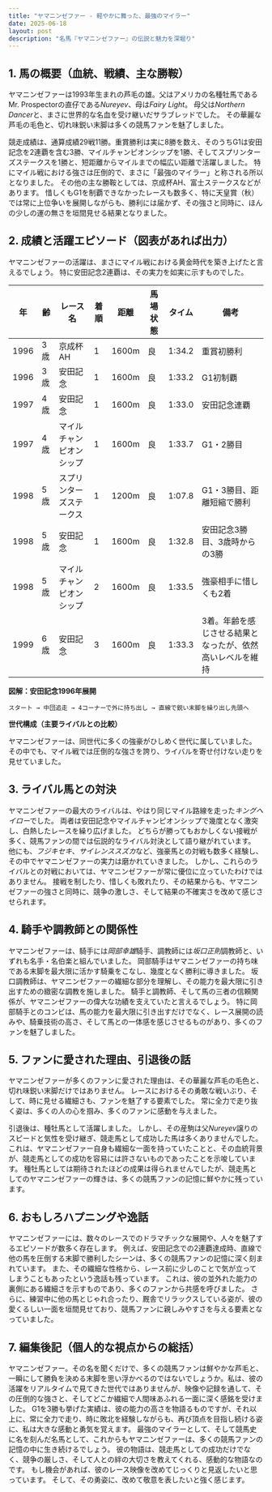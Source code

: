 ```yaml
---
title: "ヤマニンゼファー - 軽やかに舞った、最強のマイラー"
date: 2025-06-18
layout: post
description: "名馬『ヤマニンゼファー』の伝説と魅力を深堀り"
---
```


## 1. 馬の概要（血統、戦績、主な勝鞍）

ヤマニンゼファーは1993年生まれの芦毛の雄。父はアメリカの名種牡馬であるMr. Prospectorの直仔である*Nureyev*、母は*Fairy Light*。  母父は*Northern Dancer*と、まさに世界的な名血を受け継いだサラブレッドでした。  その華麗な芦毛の毛色と、切れ味鋭い末脚は多くの競馬ファンを魅了しました。

競走成績は、通算成績29戦11勝。重賞勝利は実に8勝を数え、そのうちG1は安田記念を2連覇を含む3勝、マイルチャンピオンシップを1勝、そしてスプリンターズステークスを1勝と、短距離からマイルまでの幅広い距離で活躍しました。  特にマイル戦における強さは圧倒的で、まさに「最強のマイラー」と称される所以となりました。  その他の主な勝鞍としては、京成杯AH、富士ステークスなどがあります。  惜しくもG1を制覇できなかったレースも数多く、特に天皇賞（秋）では常に上位争いを展開しながらも、勝利には届かず、その強さと同時に、ほんの少しの運の無さを垣間見せる結果となりました。


## 2. 成績と活躍エピソード（図表があれば出力）

ヤマニンゼファーの活躍は、まさにマイル戦における黄金時代を築き上げたと言えるでしょう。  特に安田記念2連覇は、その実力を如実に示すものでした。

| 年 | 齢 | レース名          | 着順 | 距離 | 馬場状態 | タイム       | 備考                                    |
|---|----|-----------------|-----|-----|---------|-------------|-----------------------------------------|
| 1996 | 3歳 | 京成杯AH          | 1   | 1600m| 良      | 1:34.2      | 重賞初勝利                               |
| 1996 | 3歳 | 安田記念          | 1   | 1600m| 良      | 1:33.2      | G1初制覇                               |
| 1997 | 4歳 | 安田記念          | 1   | 1600m| 良      | 1:33.0      | 安田記念連覇                             |
| 1997 | 4歳 | マイルチャンピオンシップ | 1   | 1600m| 良      | 1:33.7      | G1・2勝目                               |
| 1998 | 5歳 | スプリンターズステークス | 1   | 1200m| 良      | 1:07.8      | G1・3勝目、距離短縮で勝利               |
| 1998 | 5歳 | 安田記念          | 1   | 1600m| 良      | 1:32.8      | 安田記念3勝目、3歳時からの3勝           |
| 1998 | 5歳 | マイルチャンピオンシップ | 2   | 1600m| 良      | 1:33.5      | 強豪相手に惜しくも2着                   |
| 1999 | 6歳 | 安田記念          | 3   | 1600m| 良      | 1:33.3      | 3着。年齢を感じさせる結果となったが、依然高いレベルを維持 |


**図解：安田記念1996年展開**

```
スタート → 中団追走 → 4コーナーで外に持ち出し → 直線で鋭い末脚を繰り出し先頭へ
```

**世代構成（主要ライバルとの比較）**

ヤマニンゼファーは、同世代に多くの強豪がひしめく世代に属していました。  その中でも、マイル戦では圧倒的な強さを誇り、ライバルを寄せ付けない走りを見せていました。


## 3. ライバル馬との対決

ヤマニンゼファーの最大のライバルは、やはり同じマイル路線を走った*キングヘイロー*でした。  両者は安田記念やマイルチャンピオンシップで幾度となく激突し、白熱したレースを繰り広げました。  どちらが勝ってもおかしくない接戦が多く、競馬ファンの間では伝説的なライバル対決として語り継がれています。  他にも、*フジキセキ*、*サイレンススズカ*など、強豪馬との対戦も数多く経験し、その中でヤマニンゼファーの実力は磨かれていきました。  しかし、これらのライバルとの対戦においては、ヤマニンゼファーが常に優位に立っていたわけではありません。  接戦を制したり、惜しくも敗れたり、その結果からも、ヤマニンゼファーの強さと同時に、競争の激しさ、そして結果の不確実さを改めて感じさせられます。


## 4. 騎手や調教師との関係性

ヤマニンゼファーは、騎手には*岡部幸雄*騎手、調教師には*坂口正則*調教師と、いずれも名手・名伯楽と組んでいました。  岡部騎手はヤマニンゼファーの持ち味である末脚を最大限に活かす騎乗をこなし、幾度となく勝利に導きました。  坂口調教師は、ヤマニンゼファーの繊細な部分を理解し、その能力を最大限に引き出すための緻密な調教を施しました。  騎手と調教師、そして馬の三者の信頼関係が、ヤマニンゼファーの偉大な功績を支えていたと言えるでしょう。  特に岡部騎手とのコンビは、馬の能力を最大限に引き出すだけでなく、レース展開の読みや、騎乗技術の高さ、そして馬との一体感を感じさせるものがあり、多くのファンを魅了しました。


## 5. ファンに愛された理由、引退後の話

ヤマニンゼファーが多くのファンに愛された理由は、その華麗な芦毛の毛色と、切れ味鋭い末脚だけではありません。  レースにおけるその勇敢な戦いぶり、そして、時に見せる繊細さも、ファンを魅了する要素でした。  常に全力で走り抜く姿は、多くの人の心を掴み、多くのファンに感動を与えました。

引退後は、種牡馬として活躍しました。  しかし、その産駒は父*Nureyev*譲りのスピードと気性を受け継ぎ、競走馬として成功した馬は多くありませんでした。  これは、ヤマニンゼファー自身も繊細な一面を持っていたことと、その血統背景が、競走馬としての成功を容易には許さないものであったことを示唆しています。  種牡馬としては期待されたほどの成果は得られませんでしたが、競走馬としてのヤマニンゼファーの輝きは、多くの競馬ファンの記憶に鮮やかに残っています。


## 6. おもしろハプニングや逸話

ヤマニンゼファーには、数々のレースでのドラマチックな展開や、人々を魅了するエピソードが数多く存在します。  例えば、安田記念での2連覇達成時、直線で他の馬を圧倒する末脚で勝利したシーンは、多くの競馬ファンの記憶に深く刻まれています。  また、その繊細な性格から、レース前に少しのことで気が立ってしまうこともあったという逸話も残っています。  これは、彼の並外れた能力の裏側にある繊細さを示すものであり、多くのファンから共感を呼びました。  さらに、練習中に他の馬とじゃれ合ったり、厩舎でリラックスしている姿が、彼の愛くるしい一面を垣間見せており、競馬ファンに親しみやすさを与える要素となっていました。


## 7. 編集後記（個人的な視点からの総括）

ヤマニンゼファー。その名を聞くだけで、多くの競馬ファンは鮮やかな芦毛と、一瞬にして勝負を決める末脚を思い浮かべるのではないでしょうか。私は、彼の活躍をリアルタイムで見てきた世代ではありませんが、映像や記録を通して、その圧倒的な強さと、そしてどこか繊細で人間味あふれる一面に深く感銘を受けました。  G1を3勝も挙げた実績は、彼の能力の高さを物語るものですが、それ以上に、常に全力で走り、時に敗北を経験しながらも、再び頂点を目指し続ける姿に、私は大きな感動と勇気を覚えます。  最強のマイラーとして、そして競馬史に名を刻んだ名馬として、これからもヤマニンゼファーは、多くの競馬ファンの記憶の中に生き続けるでしょう。  彼の物語は、競走馬としての成功だけでなく、競争の厳しさ、そして人との絆の大切さを教えてくれる、感動的な物語なのです。  もし機会があれば、彼のレース映像を改めてじっくりと見返したいと思っています。  そして、その勇姿に、改めて敬意を表したいと強く感じます。

